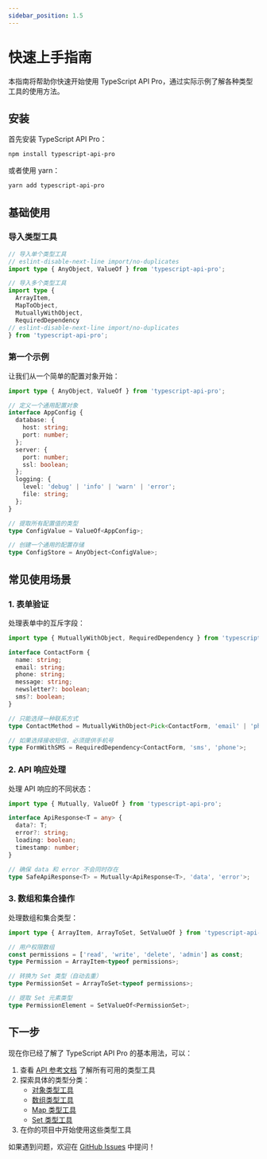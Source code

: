 ```yaml
---
sidebar_position: 1.5
---
```


# 快速上手指南

本指南将帮助你快速开始使用 TypeScript API Pro，通过实际示例了解各种类型工具的使用方法。

## 安装

首先安装 TypeScript API Pro：

```bash
npm install typescript-api-pro
```

或者使用 yarn：

```bash
yarn add typescript-api-pro
```

## 基础使用

### 导入类型工具

```typescript
// 导入单个类型工具
// eslint-disable-next-line import/no-duplicates
import type { AnyObject, ValueOf } from 'typescript-api-pro';

// 导入多个类型工具
import type {
  ArrayItem,
  MapToObject,
  MutuallyWithObject,
  RequiredDependency
// eslint-disable-next-line import/no-duplicates
} from 'typescript-api-pro';
```

### 第一个示例

让我们从一个简单的配置对象开始：

```typescript
import type { AnyObject, ValueOf } from 'typescript-api-pro';

// 定义一个通用配置对象
interface AppConfig {
  database: {
    host: string;
    port: number;
  };
  server: {
    port: number;
    ssl: boolean;
  };
  logging: {
    level: 'debug' | 'info' | 'warn' | 'error';
    file: string;
  };
}

// 提取所有配置值的类型
type ConfigValue = ValueOf<AppConfig>;

// 创建一个通用的配置存储
type ConfigStore = AnyObject<ConfigValue>;
```

## 常见使用场景

### 1. 表单验证

处理表单中的互斥字段：

```typescript
import type { MutuallyWithObject, RequiredDependency } from 'typescript-api-pro';

interface ContactForm {
  name: string;
  email: string;
  phone: string;
  message: string;
  newsletter?: boolean;
  sms?: boolean;
}

// 只能选择一种联系方式
type ContactMethod = MutuallyWithObject<Pick<ContactForm, 'email' | 'phone'>>;

// 如果选择接收短信，必须提供手机号
type FormWithSMS = RequiredDependency<ContactForm, 'sms', 'phone'>;
```

### 2. API 响应处理

处理 API 响应的不同状态：

```typescript
import type { Mutually, ValueOf } from 'typescript-api-pro';

interface ApiResponse<T = any> {
  data?: T;
  error?: string;
  loading: boolean;
  timestamp: number;
}

// 确保 data 和 error 不会同时存在
type SafeApiResponse<T> = Mutually<ApiResponse<T>, 'data', 'error'>;
```

### 3. 数组和集合操作

处理数组和集合类型：

```typescript
import type { ArrayItem, ArrayToSet, SetValueOf } from 'typescript-api-pro';

// 用户权限数组
const permissions = ['read', 'write', 'delete', 'admin'] as const;
type Permission = ArrayItem<typeof permissions>;

// 转换为 Set 类型（自动去重）
type PermissionSet = ArrayToSet<typeof permissions>;

// 提取 Set 元素类型
type PermissionElement = SetValueOf<PermissionSet>;
```

## 下一步

现在你已经了解了 TypeScript API Pro 的基本用法，可以：

1. 查看 [API 参考文档](./api/overview) 了解所有可用的类型工具
2. 探索具体的类型分类：
   - [对象类型工具](./api/object-types)
   - [数组类型工具](./api/array-types)
   - [Map 类型工具](./api/map-types)
   - [Set 类型工具](./api/set-types)
3. 在你的项目中开始使用这些类型工具

如果遇到问题，欢迎在 [GitHub Issues](https://github.com/JsonLee12138/typescript-api-pro/issues) 中提问！
